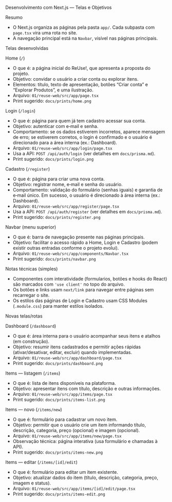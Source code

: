 Desenvolvimento com Next.js — Telas e Objetivos

Resumo

- O Next.js organiza as páginas pela pasta `app/`. Cada subpasta com `page.tsx` vira uma rota no site.
- A navegação principal está na `Navbar`, visível nas páginas principais.

Telas desenvolvidas

Home (`/`)

- O que é: a página inicial do ReUse!, que apresenta a proposta do projeto.
- Objetivo: convidar o usuário a criar conta ou explorar itens.
- Elementos: título, texto de apresentação, botões “Criar conta” e “Explorar Produtos”, e uma ilustração.
- Arquivo: `01/reuse-web/src/app/page.tsx`
- Print sugerido: `docs/prints/home.png`

Login (`/login`)

- O que é: página para quem já tem cadastro acessar sua conta.
- Objetivo: autenticar com e‑mail e senha.
- Comportamento: se os dados estiverem incorretos, aparece mensagem de erro; se estiverem corretos, o login é confirmado e o usuário é direcionado para a área interna (ex.: Dashboard).
- Arquivo: `01/reuse-web/src/app/login/page.tsx`
- Usa a API: `POST /api/auth/login` (ver detalhes em `docs/prisma.md`).
- Print sugerido: `docs/prints/login.png`

Cadastro (`/register`)

- O que é: página para criar uma nova conta.
- Objetivo: registrar nome, e‑mail e senha do usuário.
- Comportamento: validação do formulário (senhas iguais) e garantia de e‑mail único. Em sucesso, o usuário é direcionado à área interna (ex.: Dashboard).
- Arquivo: `01/reuse-web/src/app/register/page.tsx`
- Usa a API: `POST /api/auth/register` (ver detalhes em `docs/prisma.md`).
- Print sugerido: `docs/prints/register.png`

Navbar (menu superior)

- O que é: barra de navegação presente nas páginas principais.
- Objetivo: facilitar o acesso rápido a Home, Login e Cadastro (podem existir outras entradas conforme o projeto evolui).
- Arquivo: `01/reuse-web/src/app/components/Navbar.tsx`
- Print sugerido: `docs/prints/navbar.png`

Notas técnicas (simples)

- Componentes com interatividade (formularios, botões e hooks do React) são marcados com `'use client'` no topo do arquivo.
- Os botões e links usam `next/link` para navegar entre páginas sem recarregar o site.
- Os estilos das páginas de Login e Cadastro usam CSS Modules (`.module.css`) para manter estilos isolados.

Novas telas/rotas

Dashboard (`/dashboard`)

- O que é: área interna para o usuário acompanhar seus itens e atalhos (em construção).
- Objetivo: resumir itens cadastrados e permitir ações rápidas (ativar/desativar, editar, excluir) quando implementadas.
- Arquivo: `01/reuse-web/src/app/dashboard/page.tsx`
- Print sugerido: `docs/prints/dashboard.png`

Items — listagem (`/items`)

- O que é: lista de itens disponíveis na plataforma.
- Objetivo: apresentar itens com título, descrição e outras informações.
- Arquivo: `01/reuse-web/src/app/items/page.tsx`
- Print sugerido: `docs/prints/items-list.png`

Items — novo (`/items/new`)

- O que é: formulário para cadastrar um novo item.
- Objetivo: permitir que o usuário crie um item informando título, descrição, categoria, preço (opcional) e imagem (opcional).
- Arquivo: `01/reuse-web/src/app/items/new/page.tsx`
- Observação técnica: página interativa (usa formulário e chamadas à API).
- Print sugerido: `docs/prints/items-new.png`

Items — editar (`/items/[id]/edit`)

- O que é: formulário para editar um item existente.
- Objetivo: atualizar dados do item (título, descrição, categoria, preço, imagem e status).
- Arquivo: `01/reuse-web/src/app/items/[id]/edit/page.tsx`
- Print sugerido: `docs/prints/items-edit.png`

